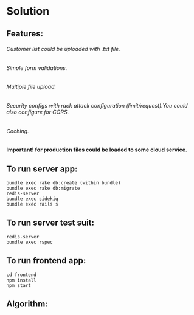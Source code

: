 # Solution
## Features:

###### Customer list  could be uploaded with .txt file.
###### Simple form validations.
###### Multiple file upload.
###### Security configs with rack attack configuration (limit/request).You could also configure for CORS.
###### Caching.

#### Important! for production files could be loaded to some cloud service.

## To run server app:

```bundle install
bundle exec rake db:create (within bundle)
bundle exec rake db:migrate
redis-server
bundle exec sidekiq
bundle exec rails s
```
## To run server test suit:

```bundle exec rake db:test:prepare
redis-server
bundle exec rspec
```
## To run frontend app:
```
cd frontend
npm install
npm start
```
## Algorithm:
